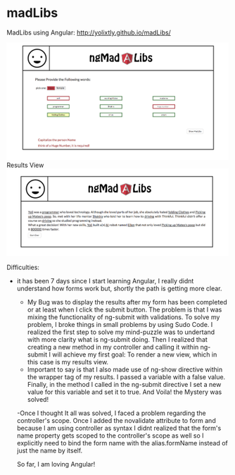 # madLibs
MadLibs using Angular: http://yolixtly.github.io/madLibs/

<img src="images/sketch1.png" alt="final view of the app">
Results View 
<img src="images/sketch2.png" alt="final view of the app">

Difficulties: 

- it has been 7 days since I start learning Angular, I really didnt understand how forms work but, shortly the path is getting more clear. 
	- My Bug was to display the results after my form has been completed or at least when I click the submit button. The problem is that I was mixing the functionality of ng-submit with validations. To solve my problem, I broke things in small problems by using Sudo Code. I realized the first step to solve my mind-puzzle was to undertand with more clarity what is ng-submit doing. Then I realized that creating a new method in my controller and calling it within ng-submit I will achieve my first goal: To render a new view, which in this case is my results view. 
	- Important to say is that I also made use of ng-show directive within the wrapper tag of my results. I passed a variable with a false value. Finally, in the method I called in the ng-submit directive I set a new value for this variable and set it to true. And Voila! the Mystery was solved! 

	-Once I thought It all was solved, I faced a problem regarding the controller's scope. Once I added the novalidate attribute to form and because I am using controller as syntax I didnt realized that the form's name property gets scoped to the controller's scope as well so I explicitly need to bind the form name with the alias.formName instead of just the name by itself. 

	So far, I am loving Angular! 